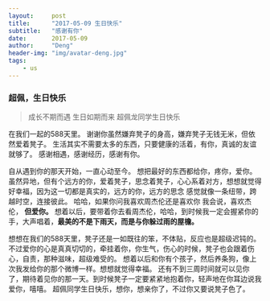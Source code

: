 ```yaml
---
layout:     post
title:      "2017-05-09 生日快乐"
subtitle:   "感谢有你"
date:       2017-05-09
author:     "Deng"
header-img: "img/avatar-deng.jpg"
tags:
    - us
---
```

### 超佩，生日快乐 ###

>成长不期而遇 生日如期而来 超佩龙同学生日快乐

在我们一起的588天里。
谢谢你虽然嫌弃凳子的身高，嫌弃凳子无钱无米，但依然爱着凳子。
生活其实不需要太多的东西，只要健康的活着，有你，真诚的友谊就够了。
感谢相遇，感谢经历，感谢有你。

自从遇到你的那天开始，一直心动至今。
想把最好的东西都给你，疼你，爱你。
虽然异地，但有个远方的你，爱着凳子，思念着凳子，心心系着对方，想想就觉得好幸福，因为这一切都是真实的，远方的你，远方的思念 感觉就像一条纽带，跨越时空，连接彼此。
哈哈，如果你问我喜欢周杰伦还是喜欢你
我会说，喜欢杰伦，
**但爱你。**
想着以后，要带着你去看周杰伦，哈哈，到时候我一定会握紧你的手，大声唱着，**最美的不是下雨天，而是与你躲过雨的屋檐。**

想想在我们的588天里，凳子还是一如既往的笨，不体贴，反应也是超级迟钝的。
不过爱你的心是真真切切的，牵挂着你，你生气，伤心的时候，凳子也会跟着伤心，自责，那种滋味，超级难受的。
想着以后和你有个孩子，然后养条狗，像上次我发给你的那个微博一样。想想就觉得幸福。
还有不到三周时间就可以见你了，期待着见你的那一天。到时候凳子一定要紧紧地抱着你，轻声地在你耳边说我爱你，嘻嘻。
超佩同学生日快乐，想你，想亲你了，不过你又要说凳子色了。
